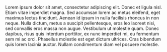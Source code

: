 Lorem ipsum dolor sit amet, consectetur adipiscing elit. Donec et ligula nisl. Etiam vitae imperdiet magna. Sed accumsan lorem ac metus eleifend, eget maximus lectus tincidunt. Aenean id ipsum in nulla facilisis rhoncus in non neque. Nulla dictum, metus a suscipit pellentesque, eros leo laoreet nisi, sed convallis eros massa non augue. Vestibulum ut molestie quam. Donec dapibus, risus quis interdum porttitor, ex nunc imperdiet mi, eu fermentum sem mi ac orci. Phasellus molestie est eget dictum ultrices. Cras bibendum quis lorem lacinia auctor. Nullam condimentum diam vel posuere molestie. 